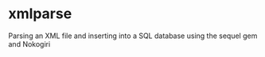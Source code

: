 xmlparse
========

Parsing an XML file and inserting into a SQL database using the sequel gem and Nokogiri
